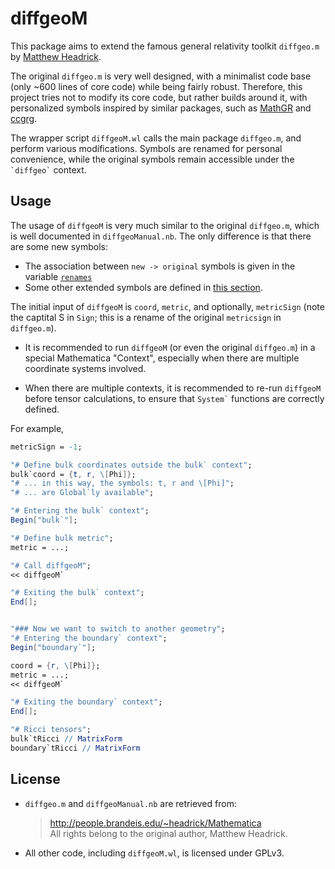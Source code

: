# diffgeoM

This package aims to extend the famous general relativity toolkit  `diffgeo.m` by [Matthew Headrick](http://people.brandeis.edu/~headrick/Mathematica).

The original `diffgeo.m` is very well designed, with a minimalist code base (only ~600 lines of core code) while being fairly robust. Therefore, this project tries not to modify its core code, but rather builds around it, with personalized symbols inspired by similar packages, such as [MathGR](https://github.com/tririver/MathGR) and [ccgrg](http://library.wolfram.com/infocenter/MathSource/8848).

The wrapper script `diffgeoM.wl` calls the main package `diffgeo.m`, and perform various modifications. Symbols are renamed for personal convenience, while the original symbols remain accessible under the `` `diffgeo` `` context.

## Usage

The usage of `diffgeoM` is very much similar to the original `diffgeo.m`, which is well documented in `diffgeoManual.nb`. The only difference is that there are some new symbols:

- The association between `new -> original` symbols is given in the variable [`renames`](diffgeoM.wl#L32)
- Some other extended symbols are defined in [this section](diffgeoM.wl#L110).

The initial input of `diffgeoM` is `coord`, `metric`, and optionally, `metricSign` (note the captital S in `Sign`; this is a rename of the original `metricsign` in `diffgeo.m`).

- It is recommended to run `diffgeoM` (or even the original `diffgeo.m`) in a special Mathematica "Context", especially when there are multiple coordinate systems involved.

- When there are multiple contexts, it is recommended to re-run `diffgeoM` before tensor calculations, to ensure that `` System` `` functions are correctly defined.

For example,

```Mathematica
metricSign = -1;

"# Define bulk coordinates outside the bulk` context";
bulk`coord = {t, r, \[Phi]};
"# ... in this way, the symbols: t, r and \[Phi]";
"# ... are Global`ly available";

"# Entering the bulk` context";
Begin["bulk`"];

"# Define bulk metric";
metric = ...;

"# Call diffgeoM";
<< diffgeoM`

"# Exiting the bulk` context";
End[];


"### Now we want to switch to another geometry";
"# Entering the boundary` context";
Begin["boundary`"];

coord = {r, \[Phi]};
metric = ...;
<< diffgeoM`

"# Exiting the boundary` context";
End[];

"# Ricci tensors";
bulk`tRicci // MatrixForm
boundary`tRicci // MatrixForm
```

## License

- `diffgeo.m` and `diffgeoManual.nb` are retrieved from:
  > http://people.brandeis.edu/~headrick/Mathematica <br/>
  > All rights belong to the original author, Matthew Headrick.

- All other code, including `diffgeoM.wl`, is licensed under GPLv3.
